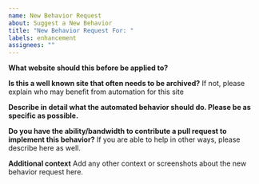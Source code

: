 ```yaml
---
name: New Behavior Request
about: Suggest a New Behavior
title: "New Behavior Request For: "
labels: enhancement
assignees: ""
---
```


**What website should this before be applied to?**

**Is this a well known site that often needs to be archived?**
If not, please explain who may benefit from automation for this site

**Describe in detail what the automated behavior should do. Please be as specific as possible.**

**Do you have the ability/bandwidth to contribute a pull request to implement this behavior?**
If you are able to help in other ways, please describe here as well.

**Additional context**
Add any other context or screenshots about the new behavior request here.
